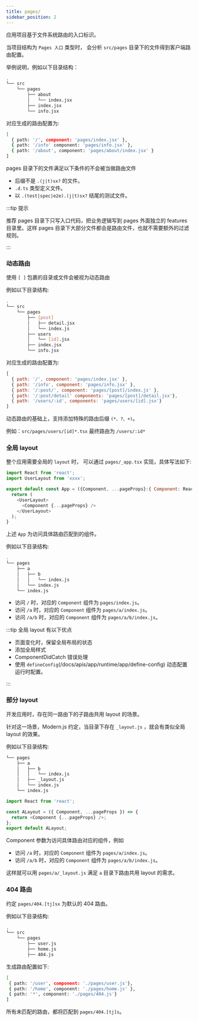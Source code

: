 ```yaml
---
title: pages/
sidebar_position: 2
---
```


应用项目基于文件系统路由的入口标识。

当项目结构为 `Pages 入口` 类型时， 会分析 `src/pages` 目录下的文件得到客户端路由配置。


举例说明，例如以下目录结构：

```bash
.
└── src
    └── pages
        ├── about
        │   └── index.jsx
        ├── index.jsx
        └── info.jsx
```

对应生成的路由配置为:

```bash
[
  { path: '/', component: 'pages/index.jsx' },
  { path: '/info' component: 'pages/info.jsx' },
  { path: '/about', component: 'pages/about/index.jsx' }
]
```

pages 目录下的文件满足以下条件的不会被当做路由文件

- 后缀不是 `.(j|t)sx?` 的文件。
- `.d.ts` 类型定义文件。
- 以 `.(test|spec|e2e).(j|t)sx?` 结尾的测试文件。

:::tip 提示

推荐 pages 目录下只写入口代码，把业务逻辑写到 pages 外面独立的 features 目录里。这样 pages 目录下大部分文件都会是路由文件，也就不需要额外的过滤规则。

:::

### 动态路由

使用 `[ ]` 包裹的目录或文件会被视为动态路由

例如以下目录结构:

```bash
.
└── src
    └── pages
        ├── [post]
        │   ├── detail.jsx
        │   └── index.js
        ├── users
        │   └── [id].jsx
        ├── index.jsx
        └── info.jsx
```

对应生成的路由配置为:

```js
[
  { path: '/', component: 'pages/index.jsx' },
  { path: '/info', component: 'pages/info.jsx' },
  { path: '/:post/', component: 'pages/[post]/index.js' },
  { path: '/:post/detail' components: 'pages/[post]/detail.jsx'},
  { path: '/users/:id', components: 'pages/users/[id].jsx'}
]
```

动态路由的基础上，支持添加特殊的路由后缀 `(*、?、+)`。

例如：`src/pages/users/[id]*.tsx` 最终路由为 `/users/:id*`

### 全局 layout

整个应用需要全局的 `layout` 时， 可以通过 `pages/_app.tsx` 实现，具体写法如下:

```js
import React from 'react';
import UserLayout from 'xxxx';

export default const App = ({Component, ...pageProps}:{ Component: React.ComponentType}) => {
  return (
    <UserLayout>
      <Component {...pageProps} />
    </UserLayout>
  );
}
```

上述 `App` 为访问具体路由匹配到的组件。

例如以下目录结构:

```bash
.
└── pages
    ├── a
    │   ├── b
    │   │   └── index.js
    │   └── index.js
    └── index.js
```

- 访问 `/` 时，对应的 `Component` 组件为 `pages/index.js`。
- 访问 `/a` 时，对应的 `Component` 组件为 `pages/a/index.js`。
- 访问 `/a/b` 时，对应的 `Component` 组件为 `pages/a/b/index.js`。

:::tip 全局 layout 有以下优点

- 页面变化时，保留全局布局的状态
- 添加全局样式
- ComponentDidCatch 错误处理
- 使用 `defineConfig`(/docs/apis/app/runtime/app/define-config) 动态配置运行时配置。

:::

### 部分 layout

开发应用时，存在同一路由下的子路由共用 layout 的场景。

针对这一场景，Modern.js 约定，当目录下存在 `_layout.js` ，就会有类似全局 layout 的效果。

例如以下目录结构:

```bash
└── pages
    ├── a
    │   ├── b
    │   │   └── index.js
    │   ├── _layout.js
    │   └── index.js
    └── index.js
```

```js title="pages/a/_layout.js"
import React from 'react';

const ALayout = ({ Component, ...pageProps }) => {
  return <Component {...pageProps} />;
};
export default ALayout;
```

Component 参数为访问具体路由对应的组件，例如

- 访问 `/a` 时，对应的 `Component` 组件为 `pages/a/index.js`。
- 访问 `/a/b` 时，对应的 `Component` 组件为 `pages/a/b/index.js`。

这样就可以用 `pages/a/_layout.js` 满足 `a` 目录下路由共用 layout 的需求。

### 404 路由

约定 `pages/404.[tj]sx` 为默认的 404 路由。

例如以下目录结构:

```bash
.
└── src
    └── pages
        ├── user.js
        ├── home.js
        ├── 404.js
```

生成路由配置如下:

```bash
[
 { path: '/user', component: './pages/user.js'},
 { path: '/home', component: './pages/home.js' },
 { path: '*', component: './pages/404.js'}
]
```

所有未匹配的路由，都将匹配到 `pages/404.[tj]s`。

